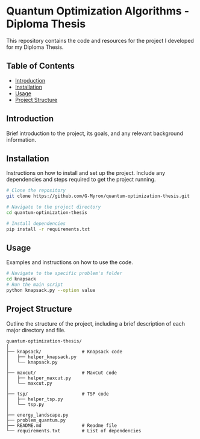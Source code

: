 # Quantum Optimization Algorithms - Diploma Thesis

This repository contains the code and resources for the project I developed for my Diploma Thesis.

## Table of Contents
- [Introduction](#introduction)
- [Installation](#installation)
- [Usage](#usage)
- [Project Structure](#project-structure)

## Introduction
Brief introduction to the project, its goals, and any relevant background information.

## Installation
Instructions on how to install and set up the project. Include any dependencies and steps required to get the project running.

```bash
# Clone the repository
git clone https://github.com/G-Myron/quantum-optimization-thesis.git

# Navigate to the project directory
cd quantum-optimization-thesis

# Install dependencies
pip install -r requirements.txt
```

## Usage
Examples and instructions on how to use the code.

```bash
# Navigate to the specific problem's folder
cd knapsack
# Run the main script
python knapsack.py --option value
```

## Project Structure
Outline the structure of the project, including a brief description of each major directory and file.

```
quantum-optimization-thesis/
│   
├── knapsack/               # Knapsack code
│   ├── helper_knapsack.py
│   └── knapsack.py
│       
├── maxcut/                 # MaxCut code
│   ├── helper_maxcut.py
│   └── maxcut.py
│       
├── tsp/                    # TSP code
│   ├── helper_tsp.py
│   └── tsp.py
│   
├── energy_landscape.py
├── problem_quantum.py
├── README.md               # Readme file
└── requirements.txt        # List of dependencies
```
